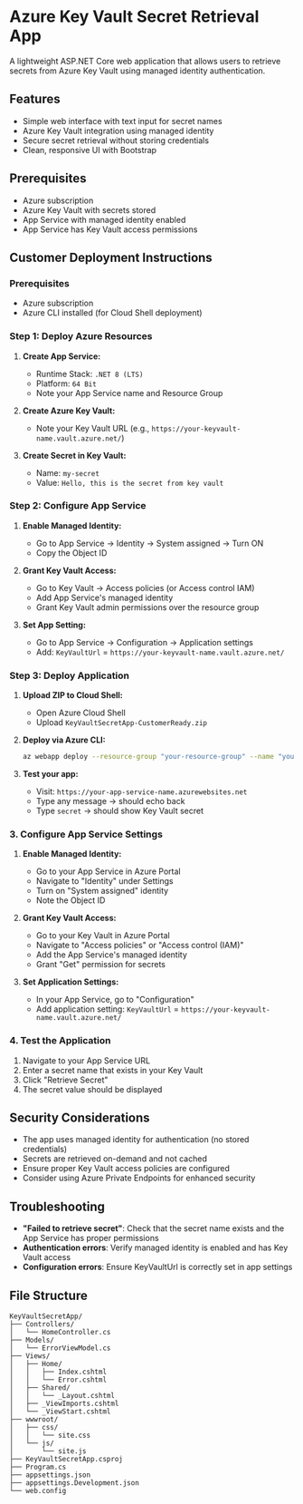 # Azure Key Vault Secret Retrieval App

A lightweight ASP.NET Core web application that allows users to retrieve secrets from Azure Key Vault using managed identity authentication.

## Features

- Simple web interface with text input for secret names
- Azure Key Vault integration using managed identity
- Secure secret retrieval without storing credentials
- Clean, responsive UI with Bootstrap

## Prerequisites

- Azure subscription
- Azure Key Vault with secrets stored
- App Service with managed identity enabled
- App Service has Key Vault access permissions

## Customer Deployment Instructions

### Prerequisites
- Azure subscription
- Azure CLI installed (for Cloud Shell deployment)

### Step 1: Deploy Azure Resources

1. **Create App Service:**
   - Runtime Stack: `.NET 8 (LTS)`
   - Platform: `64 Bit`
   - Note your App Service name and Resource Group

2. **Create Azure Key Vault:**
   - Note your Key Vault URL (e.g., `https://your-keyvault-name.vault.azure.net/`)

3. **Create Secret in Key Vault:**
   - Name: `my-secret`
   - Value: `Hello, this is the secret from key vault`

### Step 2: Configure App Service

1. **Enable Managed Identity:**
   - Go to App Service → Identity → System assigned → Turn ON
   - Copy the Object ID

2. **Grant Key Vault Access:**
   - Go to Key Vault → Access policies (or Access control IAM)
   - Add App Service's managed identity
   - Grant Key Vault admin permissions over the resource group

3. **Set App Setting:**
   - Go to App Service → Configuration → Application settings
   - Add: `KeyVaultUrl` = `https://your-keyvault-name.vault.azure.net/`

### Step 3: Deploy Application

1. **Upload ZIP to Cloud Shell:**
   - Open Azure Cloud Shell
   - Upload `KeyVaultSecretApp-CustomerReady.zip`

2. **Deploy via Azure CLI:**
   ```bash
   az webapp deploy --resource-group "your-resource-group" --name "your-app-service-name" --src-path "KeyVaultSecretApp-CustomerReady.zip" --type zip
   ```

3. **Test your app:**
   - Visit: `https://your-app-service-name.azurewebsites.net`
   - Type any message → should echo back
   - Type `secret` → should show Key Vault secret

### 3. Configure App Service Settings

1. **Enable Managed Identity:**
   - Go to your App Service in Azure Portal
   - Navigate to "Identity" under Settings
   - Turn on "System assigned" identity
   - Note the Object ID

2. **Grant Key Vault Access:**
   - Go to your Key Vault in Azure Portal
   - Navigate to "Access policies" or "Access control (IAM)"
   - Add the App Service's managed identity
   - Grant "Get" permission for secrets

3. **Set Application Settings:**
   - In your App Service, go to "Configuration"
   - Add application setting: `KeyVaultUrl` = `https://your-keyvault-name.vault.azure.net/`

### 4. Test the Application

1. Navigate to your App Service URL
2. Enter a secret name that exists in your Key Vault
3. Click "Retrieve Secret"
4. The secret value should be displayed

## Security Considerations

- The app uses managed identity for authentication (no stored credentials)
- Secrets are retrieved on-demand and not cached
- Ensure proper Key Vault access policies are configured
- Consider using Azure Private Endpoints for enhanced security

## Troubleshooting

- **"Failed to retrieve secret"**: Check that the secret name exists and the App Service has proper permissions
- **Authentication errors**: Verify managed identity is enabled and has Key Vault access
- **Configuration errors**: Ensure KeyVaultUrl is correctly set in app settings

## File Structure

```
KeyVaultSecretApp/
├── Controllers/
│   └── HomeController.cs
├── Models/
│   └── ErrorViewModel.cs
├── Views/
│   ├── Home/
│   │   ├── Index.cshtml
│   │   └── Error.cshtml
│   ├── Shared/
│   │   └── _Layout.cshtml
│   ├── _ViewImports.cshtml
│   └── _ViewStart.cshtml
├── wwwroot/
│   ├── css/
│   │   └── site.css
│   └── js/
│       └── site.js
├── KeyVaultSecretApp.csproj
├── Program.cs
├── appsettings.json
├── appsettings.Development.json
└── web.config
```
